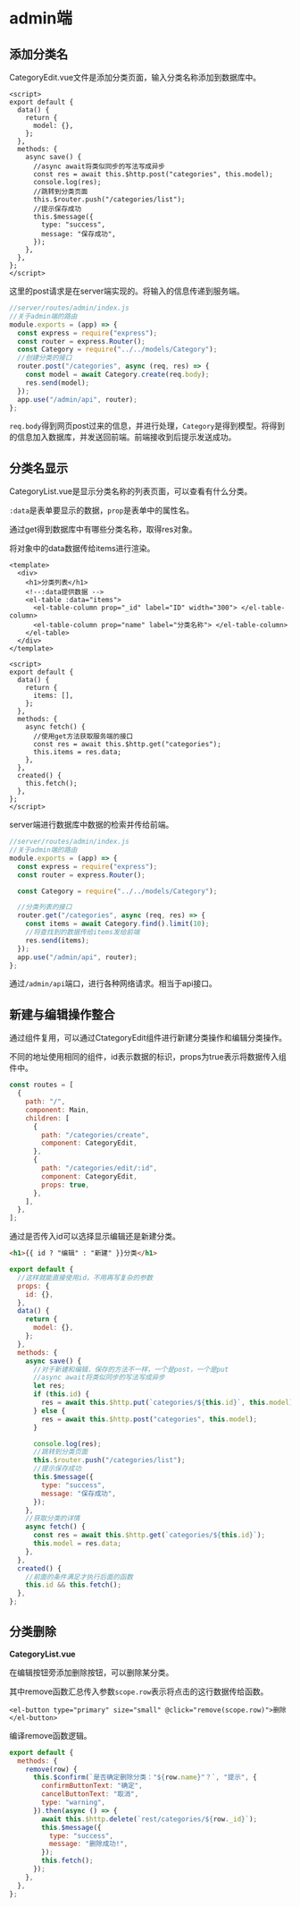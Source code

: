 # admin端

##  添加分类名

CategoryEdit.vue文件是添加分类页面，输入分类名称添加到数据库中。

```vue
<script>
export default {
  data() {
    return {
      model: {},
    };
  },
  methods: {
    async save() {
      //async await将类似同步的写法写成异步
      const res = await this.$http.post("categories", this.model);
      console.log(res);
      //跳转到分类页面
      this.$router.push("/categories/list");
      //提示保存成功
      this.$message({
        type: "success",
        message: "保存成功",
      });
    },
  },
};
</script>
```

这里的post请求是在server端实现的。将输入的信息传递到服务端。

```js
//server/routes/admin/index.js
//关于admin端的路由
module.exports = (app) => {
  const express = require("express");
  const router = express.Router();
  const Category = require("../../models/Category");
  //创建分类的接口
  router.post("/categories", async (req, res) => {
    const model = await Category.create(req.body);
    res.send(model);
  });
  app.use("/admin/api", router);
};
```

`req.body`得到网页post过来的信息，并进行处理，`Category`是得到模型。将得到的信息加入数据库，并发送回前端。前端接收到后提示发送成功。

## 分类名显示

CategoryList.vue是显示分类名称的列表页面，可以查看有什么分类。

`:data`是表单要显示的数据，`prop`是表单中的属性名。

通过get得到数据库中有哪些分类名称，取得res对象。

将对象中的data数据传给items进行渲染。

```vue
<template>
  <div>
    <h1>分类列表</h1>
    <!--:data提供数据 -->
    <el-table :data="items">
      <el-table-column prop="_id" label="ID" width="300"> </el-table-column>
      <el-table-column prop="name" label="分类名称"> </el-table-column>
    </el-table>
  </div>
</template>

<script>
export default {
  data() {
    return {
      items: [],
    };
  },
  methods: {
    async fetch() {
      //使用get方法获取服务端的接口
      const res = await this.$http.get("categories");
      this.items = res.data;
    },
  },
  created() {
    this.fetch();
  },
};
</script>
```

server端进行数据库中数据的检索并传给前端。

```js
//server/routes/admin/index.js
//关于admin端的路由
module.exports = (app) => {
  const express = require("express"); 
  const router = express.Router(); 

  const Category = require("../../models/Category");

  //分类列表的接口
  router.get("/categories", async (req, res) => {
    const items = await Category.find().limit(10);
    //将查找到的数据传给items发给前端
    res.send(items);
  });
  app.use("/admin/api", router);
};

```

通过`/admin/api`端口，进行各种网络请求。相当于api接口。

## 新建与编辑操作整合

通过组件复用，可以通过CtategoryEdit组件进行新建分类操作和编辑分类操作。

不同的地址使用相同的组件，id表示数据的标识，props为true表示将数据传入组件中。

```js
const routes = [
  {
    path: "/",
    component: Main,
    children: [
      {
        path: "/categories/create",
        component: CategoryEdit,
      },
      {
        path: "/categories/edit/:id",
        component: CategoryEdit,
        props: true,
      }, 
    ],
  },
];

```

通过是否传入id可以选择显示编辑还是新建分类。

```html
<h1>{{ id ? "编辑" : "新建" }}分类</h1>
```

```js
export default {
  //这样就能直接使用id，不用再写复杂的参数
  props: {
    id: {},
  },
  data() {
    return {
      model: {},
    };
  },
  methods: {
    async save() {
      //对于新建和编辑，保存的方法不一样，一个是post，一个是put
      //async await将类似同步的写法写成异步
      let res;
      if (this.id) {
        res = await this.$http.put(`categories/${this.id}`, this.model);
      } else {
        res = await this.$http.post("categories", this.model);
      }

      console.log(res);
      //跳转到分类页面
      this.$router.push("/categories/list");
      //提示保存成功
      this.$message({
        type: "success",
        message: "保存成功",
      });
    },
    //获取分类的详情
    async fetch() {
      const res = await this.$http.get(`categories/${this.id}`);
      this.model = res.data;
    },
  },
  created() {
    //前面的条件满足才执行后面的函数
    this.id && this.fetch();
  },
};
```

## 分类删除

**CategoryList.vue**

在编辑按钮旁添加删除按钮，可以删除某分类。

其中remove函数汇总传入参数`scope.row`表示将点击的这行数据传给函数。

```vue
<el-button type="primary" size="small" @click="remove(scope.row)">删除</el-button>
```

编译remove函数逻辑。

```js
export default { 
  methods: { 
    remove(row) {
      this.$confirm(`是否确定删除分类："${row.name}"？`, "提示", {
        confirmButtonText: "确定",
        cancelButtonText: "取消",
        type: "warning",
      }).then(async () => {
        await this.$http.delete(`rest/categories/${row._id}`);
        this.$message({
          type: "success",
          message: "删除成功!",
        });
        this.fetch();
      });
    },
  }, 
};
```


